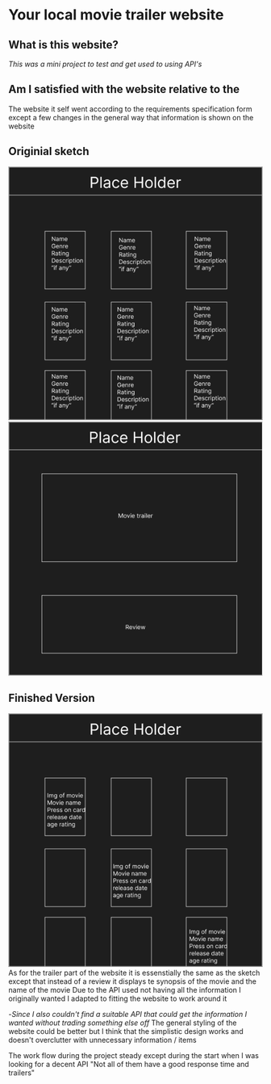 # Your local movie trailer website
## What is this website?
*This was a mini project to test and get used to using API's*
## Am I satisfied with the website relative to the 
The website it self went according to the requirements specification form except a few changes in the general way that information is shown on the website
## Originial sketch
![Cannot show img](bilder/spec1.png)
![Cannot show img](bilder/spec2.png)
## Finished Version
![Cannot show img](bilder/specfinished.png)
As for the trailer part of the website it is essenstially the same as the sketch except that instead of a review it displays te synopsis of the movie and the name of the movie
Due to the API used not having all the information I originally wanted I adapted to fitting the website to work around it 

-*Since I also couldn't find a suitable API that could get the information I wanted without trading something else off* 
The general styling of the website could be better but I think that the simplistic design works and doesn't overclutter with unnecessary information / items

The work flow during the project steady except during the start when I was looking for a decent API "Not all of them have a good response time and trailers"